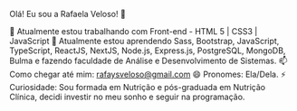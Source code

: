 Olá! Eu sou a Rafaela Veloso! 👋


🔭 Atualmente estou trabalhando com Front-end - HTML 5 | CSS3 | JavaScript
🌱 Atualmente estou aprendendo Sass, Bootstrap, JavaScript, TypeScript, ReactJS, NextJS, Node.js, Express.js, PostgreSQL, MongoDB, Bulma e fazendo faculdade de Análise e Desenvolvimento de Sistemas.
📫 Como chegar até mim: rafaysveloso@gmail.com
😄 Pronomes: Ela/Dela.
⚡ Curiosidade: Sou formada em Nutrição e pós-graduada em Nutrição Clínica, decidi investir no meu sonho e seguir na programação.
